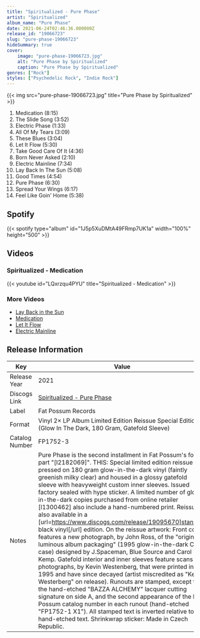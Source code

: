 ```yaml
---
title: "Spiritualized - Pure Phase"
artist: "Spiritualized"
album_name: "Pure Phase"
date: 2021-06-24T02:46:36.000000Z
release_id: "19066723"
slug: "pure-phase-19066723"
hideSummary: true
cover:
    image: "pure-phase-19066723.jpg"
    alt: "Pure Phase by Spiritualized"
    caption: "Pure Phase by Spiritualized"
genres: ["Rock"]
styles: ["Psychedelic Rock", "Indie Rock"]
---
```


{{< img src="pure-phase-19066723.jpg" title="Pure Phase by Spiritualized" >}}

<!-- section break -->

1. Medication (8:15)
2. The Slide Song (3:52)
3. Electric Phase (1:33)
4. All Of My Tears (3:09)
5. These Blues (3:04)
6. Let It Flow (5:30)
7. Take Good Care Of It (4:36)
8. Born Never Asked (2:10)
9. Electric Mainline (7:34)
10. Lay Back In The Sun (5:08)
11. Good Times (4:54)
12. Pure Phase (6:30)
13. Spread Your Wings (6:17)
14. Feel Like Goin' Home (5:38)

<!-- section break -->


## Spotify
{{< spotify type="album" id="1J5p5XuDMtA49FRmp7UK1a" width="100%" height="500" >}}



## Videos
### Spiritualized - Medication
{{< youtube id="LQxrzqu4PYU" title="Spiritualized - Medication" >}}<br>

### More Videos

- [Lay Back in the Sun](https://www.youtube.com/watch?v=UMPm-s2egAw)
- [Medication](https://www.youtube.com/watch?v=kl2bRCCCAw4)
- [Let It Flow](https://www.youtube.com/watch?v=Zvi7wzeU__w)
- [Electric Mainline](https://www.youtube.com/watch?v=uoz2dQZiT04)


## Release Information
|  Key           | Value                                                |
| ---------------| ---------------------------------------------------- |
| Release Year   | 2021                                   |
| Discogs Link   | [Spiritualized - Pure Phase](https://www.discogs.com/release/19066723-Spiritualized-Electric-Mainline-Pure-Phase) |
| Label          | Fat Possum Records |
| Format         | Vinyl 2× LP Album Limited Edition Reissue Special Edition (Glow In The Dark, 180 Gram, Gatefold Sleeve) |
| Catalog Number | FP1752-3 |
| Notes | Pure Phase is the second installment in Fat Possum's four-part "[l2182069]".  THIS: Special limited edition reissue pressed on 180 gram glow-in-the-dark vinyl (faintly greenish milky clear) and housed in a glossy gatefold sleeve with heavyweight custom inner sleeves. Issued factory sealed with hype sticker. A limited number of glow-in-the-dark copies purchased from online retailer [l1300462] also include a hand-numbered print.   Reissue also available in a [url=https://www.discogs.com/release/19095670]standard black vinyl[/url] edition.  On the reissue artwork: Front cover features a new photograph, by John Ross, of the "original luminous album packaging" (1995 glow-in-the-dark CD case) designed by J.Spaceman, Blue Source and Carol Kemp. Gatefold interior and inner sleeves feature scans of photographs, by Kevin Westenberg, that were printed in 1995 and have since decayed (artist miscredited as "Kevin Westerberg" on release).  Runouts are stamped, except for the hand-etched "BAZZA ALCHEMY" lacquer cutting signature on side A, and the second appearance of the Fat Possum catalog number in each runout (hand-etched "FP1752-1 X1"). All stamped text is inverted relative to the hand-etched text.  Shrinkwrap sticker: Made in Czech Republic. |